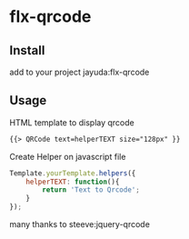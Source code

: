 # flx-qrcode

## Install
add to your project jayuda:flx-qrcode

## Usage
HTML template to display qrcode
```html
{{> QRCode text=helperTEXT size="128px" }}
```
Create Helper on javascript file
```javascript
Template.yourTemplate.helpers({
    helperTEXT: function(){
        return 'Text to Qrcode';
    }
});
```


many thanks to steeve:jquery-qrcode
